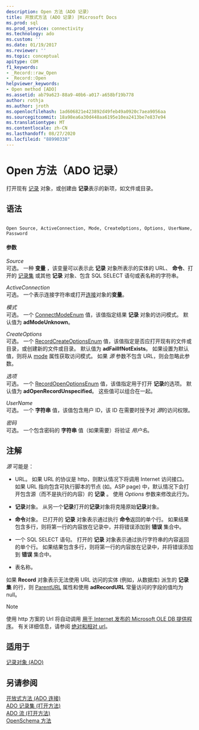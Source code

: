 ```yaml
---
description: Open 方法（ADO 记录）
title: 开放式方法 (ADO 记录) |Microsoft Docs
ms.prod: sql
ms.prod_service: connectivity
ms.technology: ado
ms.custom: ''
ms.date: 01/19/2017
ms.reviewer: ''
ms.topic: conceptual
apitype: COM
f1_keywords:
- _Record::raw_Open
- _Record::Open
helpviewer_keywords:
- Open method [ADO]
ms.assetid: ab79a623-88a9-40b6-a017-a658bf19b778
author: rothja
ms.author: jroth
ms.openlocfilehash: 1ad606821e423892d49feb49a0920c7aea9056aa
ms.sourcegitcommit: 18a98ea6a30d448aa6195e10ea2413be7e837e94
ms.translationtype: MT
ms.contentlocale: zh-CN
ms.lasthandoff: 08/27/2020
ms.locfileid: "88990338"
---
```

# <a name="open-method-ado-record"></a>Open 方法（ADO 记录）
打开现有 [记录](./record-object-ado.md) 对象，或创建由 **记录**表示的新项，如文件或目录。  
  
## <a name="syntax"></a>语法  
  
```  
  
Open Source, ActiveConnection, Mode, CreateOptions, Options, UserName, Password  
```  
  
#### <a name="parameters"></a>参数  
 *Source*  
 可选。 一种 **变量** ，该变量可以表示此 **记录** 对象所表示的实体的 URL、 **命令**、打开的 [记录集](./recordset-object-ado.md) 或其他 **记录** 对象、包含 SQL SELECT 语句或表名称的字符串。  
  
 *ActiveConnection*  
 可选。 一个表示连接字符串或打开[连接](./connection-object-ado.md)对象的**变量**。  
  
 *模式*  
 可选。 一个 [ConnectModeEnum](./connectmodeenum.md) 值，该值指定结果 **记录** 对象的访问模式。 默认值为 **adModeUnknown**。  
  
 *CreateOptions*  
 可选。 一个 [RecordCreateOptionsEnum](./recordcreateoptionsenum.md) 值，该值指定是否应打开现有的文件或目录，或创建新的文件或目录。 默认值为 **adFailIfNotExists**。 如果设置为默认值，则将从 [mode](./mode-property-ado.md) 属性获取访问模式。 如果 *源* 参数不包含 URL，则会忽略此参数。  
  
 *选项*  
 可选。 一个 [RecordOpenOptionsEnum](./recordopenoptionsenum.md) 值，该值指定用于打开 **记录**的选项。 默认值为 **adOpenRecordUnspecified**。 这些值可以组合在一起。  
  
 *UserName*  
 可选。 一个 **字符串** 值，该值包含用户 ID，该 ID 在需要时授予对 *源*的访问权限。  
  
 *密码*  
 可选。 一个包含密码的 **字符串** 值（如果需要）将验证 *用户名*。  
  
## <a name="remarks"></a>注解  
 *源* 可能是：  
  
-   URL。 如果 URL 的协议是 http，则默认情况下将调用 Internet 访问接口。 如果 URL 指向包含可执行脚本的节点 (如。ASP page) 中，默认情况下会打开包含源（而不是执行的内容）的 **记录** 。 使用 *Options* 参数来修改此行为。  
  
-   **记录**对象。 从另一个**记录**打开的**记录**对象将克隆原始**记录**对象。  
  
-   **命令**对象。 已打开的 **记录** 对象表示通过执行 **命令**返回的单个行。 如果结果包含多行，则将第一行的内容放在记录中，并将错误添加到 **错误** 集合中。  
  
-   一个 SQL SELECT 语句。 打开的 **记录** 对象表示通过执行字符串的内容返回的单个行。 如果结果包含多行，则将第一行的内容放在记录中，并将错误添加到 **错误** 集合中。  
  
-   表名称。  
  
 如果 **Record** 对象表示无法使用 URL 访问的实体 (例如，从数据库) 派生的 **记录集** 的行，则 [ParentURL](./parenturl-property-ado.md) 属性和使用 **adRecordURL** 常量访问的字段的值均为 null。  
  
> [!NOTE]
>  使用 http 方案的 Url 将自动调用 [用于 Internet 发布的 Microsoft OLE DB 提供程序](../../guide/appendixes/microsoft-ole-db-provider-for-internet-publishing.md)。 有关详细信息，请参阅 [绝对和相对 url](../../guide/data/absolute-and-relative-urls.md)。  
  
## <a name="applies-to"></a>适用于  
 [记录对象 (ADO)](./record-object-ado.md)  
  
## <a name="see-also"></a>另请参阅  
 [开放式方法 (ADO 连接) ](./open-method-ado-connection.md)   
 [ADO 记录集 (打开方法) ](./open-method-ado-recordset.md)   
 [ADO 流 (打开方法) ](./open-method-ado-stream.md)   
 [OpenSchema 方法](./openschema-method.md)